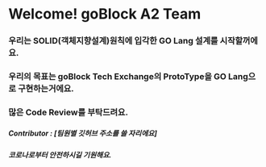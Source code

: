 # Welcome! goBlock A2 Team

### 우리는 SOLID(객체지향설계)원칙에 입각한 GO Lang 설계를 시작할꺼에요.
### 우리의 목표는 goBlock Tech Exchange의 ProtoType을 GO Lang으로 구현하는거에요.
### 많은 Code Review를 부탁드려요.

##### Contributor : [팀원별 깃허브 주소를 쓸 자리에요]

##### 코로나로부터 안전하시길 기원해요.
